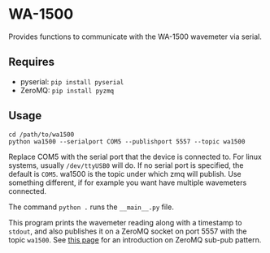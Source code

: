 # WA-1500

Provides functions to communicate with the WA-1500 wavemeter via serial.

## Requires
- pyserial: `pip install pyserial`
- ZeroMQ: `pip install pyzmq`


## Usage
```
cd /path/to/wa1500
python wa1500 --serialport COM5 --publishport 5557 --topic wa1500
```

Replace COM5 with the serial port that the device is connected to. For linux
systems, usually `/dev/ttyUSB0` will do. If no serial port is specified,
the default is `COM5`. wa1500 is the topic under which zmq will publish.
Use something different, if for example you want have multiple wavemeters
connected.


The command `python .` runs the `__main__.py` file.

This program prints the wavemeter reading along with a timestamp to `stdout`, and also publishes it on a ZeroMQ socket on port 5557 with the topic `wa1500`. See [this page](http://learning-0mq-with-pyzmq.readthedocs.org/en/latest/pyzmq/patterns/pubsub.html) for an introduction on ZeroMQ sub-pub pattern.

